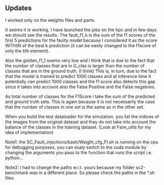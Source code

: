 ## Updates

I worked only on the weights files and parts. 

It seems it is working, I have launched the jobs on the hpc and in few days we should see the results. The fault_f1_k is the sum of the f1 scores of the first 5 predictions for the faulty model because I considered it as the score WITHIN of the best k prediction (it can be easily changed to the f1score of only the kth element). 

Also the golden_f1_1 seems very low and i think that is due to the fact that the number of classes that are in G_clas is larger than the number of classes that are in the ground truth. (I think) This is, in turn, due to the fact that the model is trained to predict 1000 classes and at inference time it potentially can predict 1000 classes and the f1 score also detects this gap since it takes into account also the False Positive and the False negatives.

As total number of classes for the F1Score i take the sum of the predicted and ground truth sets. This is again because it is not necessarily the case that the number of classes in one set is the same as in the other set. 

When you build the test dataloader for the simulation, you list the indices of the images from the original dataset and they do not take into account the balance of the classes in the training dataset.
(Look at Fsim_utils for my idea of implementation)

Note1: the SC_Fault_injections/bash/Weight_cfg_FI.sh is running on the cpu for debugging purposes, you can esaly switch to the cuda module by changing the arguments you pass to the function that runs the script i.e. python...

Note2: I had to change the paths w.r.t. yours because my folder sc2-benchmark was in a different place. So please check the paths in the *.sh files 

